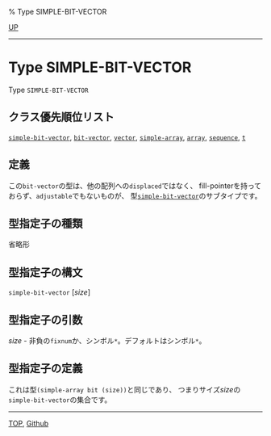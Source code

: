% Type SIMPLE-BIT-VECTOR

[UP](15.2.html)  

---

# Type **SIMPLE-BIT-VECTOR**


Type `SIMPLE-BIT-VECTOR`


## クラス優先順位リスト

[`simple-bit-vector`](15.2.simple-bit-vector.html),
[`bit-vector`](15.2.bit-vector.html),
[`vector`](15.2.vector-system-class.html),
[`simple-array`](15.2.simple-array.html),
[`array`](15.2.array.html),
[`sequence`](17.3.sequence.html),
[`t`](4.4.t-system-class.html)


## 定義

この`bit-vector`の型は、他の配列への`displaced`ではなく、
fill-pointerを持っておらず、`adjustable`でもないものが、
型[`simple-bit-vector`](15.2.simple-bit-vector.html)のサブタイプです。


## 型指定子の種類

省略形


## 型指定子の構文

`simple-bit-vector` [*size*]


## 型指定子の引数

*size* - 非負の`fixnum`か、シンボル`*`。デフォルトはシンボル`*`。


## 型指定子の定義

これは型`(simple-array bit (size))`と同じであり、
つまりサイズ*size*の`simple-bit-vector`の集合です。


---
[TOP](index.html),  [Github](https://github.com/nptcl/npt-japanese)

